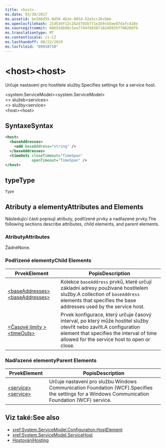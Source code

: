 ```yaml
---
title: <host>
ms.date: 03/30/2017
ms.assetid: be566d55-9d50-4b2e-985d-52a5cc26cbbb
ms.openlocfilehash: 21d53df12c2b2d703b771e2b9cb5ee87dafc410e
ms.sourcegitcommit: 68653db98c5ea7744fd438710248935f70020dfb
ms.translationtype: MT
ms.contentlocale: cs-CZ
ms.lasthandoff: 08/22/2019
ms.locfileid: "69918710"
---
```

# <a name="host"></a><span data-ttu-id="f8b76-101">\<host></span><span class="sxs-lookup"><span data-stu-id="f8b76-101">\<host></span></span>
<span data-ttu-id="f8b76-102">Určuje nastavení pro hostitele služby.</span><span class="sxs-lookup"><span data-stu-id="f8b76-102">Specifies settings for a service host.</span></span>  
  
 <span data-ttu-id="f8b76-103">\<system.ServiceModel></span><span class="sxs-lookup"><span data-stu-id="f8b76-103">\<system.ServiceModel></span></span>  
<span data-ttu-id="f8b76-104">\<> služeb</span><span class="sxs-lookup"><span data-stu-id="f8b76-104">\<services></span></span>  
<span data-ttu-id="f8b76-105">\<> služby</span><span class="sxs-lookup"><span data-stu-id="f8b76-105">\<service></span></span>  
<span data-ttu-id="f8b76-106">\<host></span><span class="sxs-lookup"><span data-stu-id="f8b76-106">\<host></span></span>  
  
## <a name="syntax"></a><span data-ttu-id="f8b76-107">Syntaxe</span><span class="sxs-lookup"><span data-stu-id="f8b76-107">Syntax</span></span>  
  
```xml  
<host>
  <baseAddresses>
    <add baseAddress="string" />
  </baseAddresses>
  <timeOuts closeTimeout="TimeSpan"
            openTimeout="TimeSpan" />
</host>
```  
  
## <a name="type"></a><span data-ttu-id="f8b76-108">type</span><span class="sxs-lookup"><span data-stu-id="f8b76-108">Type</span></span>  
 `Type`  
  
## <a name="attributes-and-elements"></a><span data-ttu-id="f8b76-109">Atributy a elementy</span><span class="sxs-lookup"><span data-stu-id="f8b76-109">Attributes and Elements</span></span>  
 <span data-ttu-id="f8b76-110">Následující části popisují atributy, podřízené prvky a nadřazené prvky.</span><span class="sxs-lookup"><span data-stu-id="f8b76-110">The following sections describe attributes, child elements, and parent elements.</span></span>  
  
### <a name="attributes"></a><span data-ttu-id="f8b76-111">Atributy</span><span class="sxs-lookup"><span data-stu-id="f8b76-111">Attributes</span></span>  
 <span data-ttu-id="f8b76-112">Žádné</span><span class="sxs-lookup"><span data-stu-id="f8b76-112">None.</span></span>  
  
### <a name="child-elements"></a><span data-ttu-id="f8b76-113">Podřízené elementy</span><span class="sxs-lookup"><span data-stu-id="f8b76-113">Child Elements</span></span>  
  
|<span data-ttu-id="f8b76-114">Prvek</span><span class="sxs-lookup"><span data-stu-id="f8b76-114">Element</span></span>|<span data-ttu-id="f8b76-115">Popis</span><span class="sxs-lookup"><span data-stu-id="f8b76-115">Description</span></span>|  
|-------------|-----------------|  
|[<span data-ttu-id="f8b76-116">\<baseAddresses></span><span class="sxs-lookup"><span data-stu-id="f8b76-116">\<baseAddresses></span></span>](baseaddresses.md)|<span data-ttu-id="f8b76-117">Kolekce `baseAddress` prvků, které určují základní adresy používané hostitelem služby.</span><span class="sxs-lookup"><span data-stu-id="f8b76-117">A collection of `baseAddress` elements that specifies the base addresses used by the service host.</span></span>|  
|[<span data-ttu-id="f8b76-118">\<Časové limity ></span><span class="sxs-lookup"><span data-stu-id="f8b76-118">\<timeOuts></span></span>](timeouts.md)|<span data-ttu-id="f8b76-119">Prvek konfigurace, který určuje časový interval, po který může hostitel služby otevřít nebo zavřít.</span><span class="sxs-lookup"><span data-stu-id="f8b76-119">A configuration element that specifies the interval of time allowed for the service host to open or close.</span></span>|  
  
### <a name="parent-elements"></a><span data-ttu-id="f8b76-120">Nadřazené elementy</span><span class="sxs-lookup"><span data-stu-id="f8b76-120">Parent Elements</span></span>  
  
|<span data-ttu-id="f8b76-121">Prvek</span><span class="sxs-lookup"><span data-stu-id="f8b76-121">Element</span></span>|<span data-ttu-id="f8b76-122">Popis</span><span class="sxs-lookup"><span data-stu-id="f8b76-122">Description</span></span>|  
|-------------|-----------------|  
|[<span data-ttu-id="f8b76-123">\<service></span><span class="sxs-lookup"><span data-stu-id="f8b76-123">\<service></span></span>](service.md)|<span data-ttu-id="f8b76-124">Určuje nastavení pro službu Windows Communication Foundation (WCF).</span><span class="sxs-lookup"><span data-stu-id="f8b76-124">Specifies the settings for a Windows Communication Foundation (WCF) service.</span></span>|  
  
## <a name="see-also"></a><span data-ttu-id="f8b76-125">Viz také:</span><span class="sxs-lookup"><span data-stu-id="f8b76-125">See also</span></span>

- <xref:System.ServiceModel.Configuration.HostElement>
- <xref:System.ServiceModel.ServiceHost>
- [<span data-ttu-id="f8b76-126">Hostování</span><span class="sxs-lookup"><span data-stu-id="f8b76-126">Hosting</span></span>](../../../wcf/feature-details/hosting.md)
